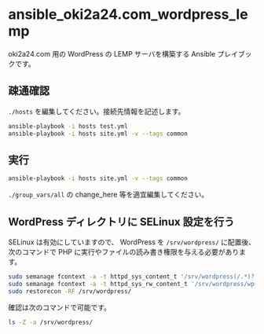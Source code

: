 # ansible_oki2a24.com_wordpress_lemp
oki2a24.com 用の WordPress の LEMP サーバを構築する Ansible プレイブックです。

## 疎通確認
`./hosts` を編集してください。接続先情報を記述します。

```bash
ansible-playbook -i hosts test.yml
ansible-playbook -i hosts site.yml -v --tags common
```

## 実行
```bash
ansible-playbook -i hosts site.yml -v --tags common
```

`./group_vars/all` の change_here 等を適宜編集してください。

## WordPress ディレクトリに SELinux 設定を行う
SELinux は有効にしていますので、 WordPress を `/srv/wordpress/` に配置後、次のコマンドで PHP に実行やファイルの読み書き権限を与える必要があります。

```bash
sudo semanage fcontext -a -t httpd_sys_content_t '/srv/wordpress(/.*)?'
sudo semanage fcontext -a -t httpd_sys_rw_content_t '/srv/wordpress/wp-content(/.*)?'
sudo restorecon -RF /srv/wordpress/
```

確認は次のコマンドで可能です。

```bash
ls -Z -a /srv/wordpress/
```
